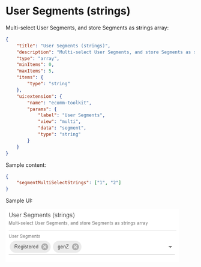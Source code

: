 # User Segments (strings)

Multi-select User Segments, and store Segments as strings array:

```json
{
	"title": "User Segments (strings)",
	"description": "Multi-select User Segments, and store Segments as strings array",
	"type": "array",
	"minItems": 0,
	"maxItems": 5,
	"items": {
		"type": "string"
	},
	"ui:extension": {
		"name": "ecomm-toolkit",
		"params": {
			"label": "User Segments",
			"view": "multi",
			"data": "segment",
			"type": "string"
		}
	}
}
```

Sample content:

```json
{
	"segmentMultiSelectStrings": ["1", "2"]
}
```

Sample UI:

![Sample UI](../../media/user-segment-strings.png)
